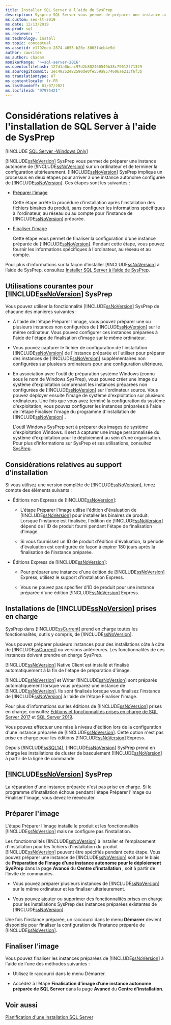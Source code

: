 ```yaml
---
title: Installer SQL Server à l’aide de SysPrep
description: Sysprep SQL Server vous permet de préparer une instance autonome de SQL Server sur un ordinateur et de terminer la configuration ultérieurement.
ms.custom: seo-lt-2019
ms.date: 12/13/2019
ms.prod: sql
ms.reviewer: ''
ms.technology: install
ms.topic: conceptual
ms.assetid: e1792eeb-2874-4653-b20e-3063f4eb4e5d
author: cawrites
ms.author: chadam
monikerRange: '>=sql-server-2016'
ms.openlocfilehash: 127d1a0bcac97d2b802460549b38c79012f71329
ms.sourcegitcommit: 3ec49252e82590de0fe559a8574606ae213f6f3b
ms.translationtype: HT
ms.contentlocale: fr-FR
ms.lasthandoff: 01/07/2021
ms.locfileid: "97975421"
---
```

# <a name="considerations-for-installing-sql-server-using-sysprep"></a>Considérations relatives à l'installation de SQL Server à l'aide de SysPrep

[!INCLUDE [SQL Server -Windows Only](../../includes/applies-to-version/sql-windows-only.md)]

[!INCLUDE[ssNoVersion](../../includes/ssnoversion-md.md)] SysPrep vous permet de préparer une instance autonome de [!INCLUDE[ssNoVersion](../../includes/ssnoversion-md.md)] sur un ordinateur et de terminer la configuration ultérieurement. [!INCLUDE[ssNoVersion](../../includes/ssnoversion-md.md)] SysPrep implique un processus en deux étapes pour arriver à une instance autonome configurée de [!INCLUDE[ssNoVersion](../../includes/ssnoversion-md.md)]. Ces étapes sont les suivantes :  
  
- [Préparer l'image](#BKMK_PrepareImage)  
  
    Cette étape arrête la procédure d'installation après l'installation des fichiers binaires du produit, sans configurer les informations spécifiques à l'ordinateur, au réseau ou au compte pour l'instance de [!INCLUDE[ssNoVersion](../../includes/ssnoversion-md.md)] préparée.  
  
- [Finaliser l'image](#BKMK_CompleteImage)  
  
    Cette étape vous permet de finaliser la configuration d'une instance préparée de [!INCLUDE[ssNoVersion](../../includes/ssnoversion-md.md)]. Pendant cette étape, vous pouvez fournir les informations spécifiques à l'ordinateur, au réseau et au compte.  
  
Pour plus d’informations sur la façon d’installer [!INCLUDE[ssNoVersion](../../includes/ssnoversion-md.md)] à l’aide de SysPrep, consultez [Installer SQL Server à l’aide de SysPrep](../../database-engine/install-windows/install-sql-server-using-sysprep.md).  
  
## <a name="common-uses-for-ssnoversion-sysprep"></a>Utilisations courantes pour [!INCLUDE[ssNoVersion](../../includes/ssnoversion-md.md)] SysPrep  
Vous pouvez utiliser la fonctionnalité [!INCLUDE[ssNoVersion](../../includes/ssnoversion-md.md)] SysPrep de chacune des manières suivantes :  
  
- À l'aide de l'étape Préparer l'image, vous pouvez préparer une ou plusieurs instances non configurées de [!INCLUDE[ssNoVersion](../../includes/ssnoversion-md.md)] sur le même ordinateur. Vous pouvez configurer ces instances préparées à l'aide de l'étape de finalisation d'image sur le même ordinateur.  
  
- Vous pouvez capturer le fichier de configuration de l'installation [!INCLUDE[ssNoVersion](../../includes/ssnoversion-md.md)] de l'instance préparée et l'utiliser pour préparer des instances de [!INCLUDE[ssNoVersion](../../includes/ssnoversion-md.md)] supplémentaires non configurées sur plusieurs ordinateurs pour une configuration ultérieure.  
  
- En association avec l'outil de préparation système Windows (connu sous le nom de Windows SysPrep), vous pouvez créer une image du système d'exploitation comprenant les instances préparées non configurées de [!INCLUDE[ssNoVersion](../../includes/ssnoversion-md.md)] sur l'ordinateur source. Vous pouvez déployer ensuite l'image de système d'exploitation sur plusieurs ordinateurs. Une fois que vous avez terminé la configuration du système d'exploitation, vous pouvez configurer les instances préparées à l'aide de l'étape Finaliser l'image du programme d'installation de [!INCLUDE[ssNoVersion](../../includes/ssnoversion-md.md)] .  
  
    L'outil Windows SysPrep sert à préparer des images de système d'exploitation Windows. Il sert à capturer une image personnalisée du système d'exploitation pour le déploiement au sein d'une organisation. Pour plus d’informations sur SysPrep et ses utilisations, consultez [SysPrep](/windows-hardware/manufacture/desktop/sysprep--system-preparation--overview).  
  
## <a name="installation-media-considerations"></a>Considérations relatives au support d'installation  
 Si vous utilisez une version complète de [!INCLUDE[ssNoVersion](../../includes/ssnoversion-md.md)], tenez compte des éléments suivants :  
  
- Éditions non Express de [!INCLUDE[ssNoVersion](../../includes/ssnoversion-md.md)]:  
  
    - L'étape Préparer l'image utilise l'édition d'évaluation de [!INCLUDE[ssNoVersion](../../includes/ssnoversion-md.md)] pour installer les binaires de produit. Lorsque l'instance est finalisée, l'édition de [!INCLUDE[ssNoVersion](../../includes/ssnoversion-md.md)] dépend de l'ID de produit fourni pendant l'étape de finalisation d'image.  
  
    - Si vous fournissez un ID de produit d'édition d'évaluation, la période d'évaluation est configurée de façon à expirer 180 jours après la finalisation de l'instance préparée.  
  
- Éditions Express de [!INCLUDE[ssNoVersion](../../includes/ssnoversion-md.md)]:  
  
    - Pour préparer une instance d'une édition de [!INCLUDE[ssNoVersion](../../includes/ssnoversion-md.md)] Express, utilisez le support d'installation Express.  
  
    - Vous ne pouvez pas spécifier d'ID de produit pour une instance préparée d'une édition [!INCLUDE[ssNoVersion](../../includes/ssnoversion-md.md)] Express.  
  
## <a name="supported-ssnoversion-installations"></a>Installations de [!INCLUDE[ssNoVersion](../../includes/ssnoversion-md.md)] prises en charge  
SysPrep dans [!INCLUDE[ssCurrent](../../includes/sscurrent-md.md)] prend en charge toutes les fonctionnalités, outils y compris, de [!INCLUDE[ssNoVersion](../../includes/ssnoversion-md.md)].  
  
Vous pouvez préparer plusieurs instances pour des installations côte à côte de [!INCLUDE[ssCurrent](../../includes/sscurrent-md.md)] ou versions antérieures. Les fonctionnalités de ces instances doivent prendre en charge SysPrep.  
  
[!INCLUDE[ssNoVersion](../../includes/ssnoversion-md.md)] Native Client est installé et finalisé automatiquement à la fin de l'étape de préparation d'image.  
  
[!INCLUDE[ssNoVersion](../../includes/ssnoversion-md.md)] et Writer [!INCLUDE[ssNoVersion](../../includes/ssnoversion-md.md)] sont préparés automatiquement lorsque vous préparez une instance de [!INCLUDE[ssNoVersion](../../includes/ssnoversion-md.md)]. Ils sont finalisés lorsque vous finalisez l'instance de [!INCLUDE[ssNoVersion](../../includes/ssnoversion-md.md)] à l'aide de l'étape Finaliser l'image.  
  
Pour plus d’informations sur les éditions de [!INCLUDE[ssNoVersion](../../includes/ssnoversion-md.md)] prises en charge, consultez [Éditions et fonctionnalités prises en charge de SQL Server 2017](../../sql-server/editions-and-components-of-sql-server-2017.md) et [SQL Server 2019](../../sql-server/editions-and-components-of-sql-server-version-15.md).  
  
Vous pouvez effectuer une mise à niveau d'édition lors de la configuration d'une instance préparée de [!INCLUDE[ssNoVersion](../../includes/ssnoversion-md.md)]. Cette option n'est pas prise en charge pour les éditions [!INCLUDE[ssNoVersion](../../includes/ssnoversion-md.md)] Express.  
  
Depuis [!INCLUDE[ssSQL14](../../includes/sssql14-md.md)], [!INCLUDE[ssNoVersion](../../includes/ssnoversion-md.md)] SysPrep prend en charge les installations de cluster de basculement [!INCLUDE[ssNoVersion](../../includes/ssnoversion-md.md)] à partir de la ligne de commande.  
  
## <a name="ssnoversion-sysprep-limitations"></a>[!INCLUDE[ssNoVersion](../../includes/ssnoversion-md.md)] SysPrep  
La réparation d'une instance préparée n'est pas prise en charge. Si le programme d'installation échoue pendant l'étape Préparer l'image ou Finaliser l'image, vous devez le réexécuter.  
  
##  <a name="prepare-image"></a><a name="BKMK_PrepareImage"></a> Préparer l'image  
L'étape Préparer l'image installe le produit et les fonctionnalités [!INCLUDE[ssNoVersion](../../includes/ssnoversion-md.md)] mais ne configure pas l'installation.  
  
Les fonctionnalités [!INCLUDE[ssNoVersion](../../includes/ssnoversion-md.md)] à installer et l'emplacement d'installation pour les fichiers d'installation du produit [!INCLUDE[ssNoVersion](../../includes/ssnoversion-md.md)] peuvent être spécifiés pendant cette étape. Vous pouvez préparer une instance de [!INCLUDE[ssNoVersion](../../includes/ssnoversion-md.md)] soit par le biais de **Préparation de l’image d’une instance autonome pour le déploiement SysPrep** dans la page **Avancé** du **Centre d’installation** , soit à partir de l’invite de commandes.  
  
- Vous pouvez préparer plusieurs instances de [!INCLUDE[ssNoVersion](../../includes/ssnoversion-md.md)] sur le même ordinateur et les finaliser ultérieurement.  
  
- Vous pouvez ajouter ou supprimer des fonctionnalités prises en charge pour les installations SysPrep des instances préparées existantes de [!INCLUDE[ssNoVersion](../../includes/ssnoversion-md.md)].  
  
 Une fois l'instance préparée, un raccourci dans le menu **Démarrer** devient disponible pour finaliser la configuration de l'instance préparée de [!INCLUDE[ssNoVersion](../../includes/ssnoversion-md.md)].  
  
##  <a name="complete-image"></a><a name="BKMK_CompleteImage"></a> Finaliser l'image  
Vous pouvez finaliser les instances préparées de [!INCLUDE[ssNoVersion](../../includes/ssnoversion-md.md)] à l'aide de l'une des méthodes suivantes :  
  
- Utilisez le raccourci dans le menu Démarrer.  
  
- Accédez à l’étape **Finalisation d’image d’une instance autonome préparée de SQL Server** dans la page **Avancé** du **Centre d’installation**.  
  
## <a name="see-also"></a>Voir aussi  
[Planification d'une installation SQL Server](../../sql-server/install/planning-a-sql-server-installation.md)